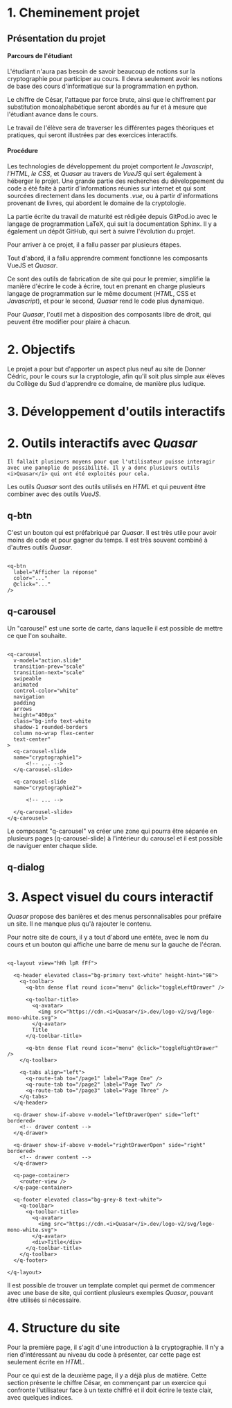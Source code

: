 # 1. Cheminement projet

## Présentation du projet

#### Parcours de l'étudiant

L'étudiant n'aura pas besoin de savoir beaucoup de notions sur la cryptographie pour participer au cours. Il devra seulement avoir les notions de base des cours d'informatique sur la programmation en python.

Le chiffre de César, l'attaque par force brute, ainsi que le chiffrement par substitution monoalphabétique seront abordés au fur et à mesure que l'étudiant avance dans le cours.

Le travail de l'élève sera de traverser les différentes pages théoriques et pratiques, qui seront illustrées par des exercices interactifs.

#### Procédure

Les technologies de développement du projet comportent <i>le Javascript</i>, <i>l'<i>HTML</i></i>, <i>le CSS</i>, et <i><i>Quasar</i></i> au travers de <i>VueJS</i> qui sert également à héberger le projet. Une grande partie des recherches du développement du code a été faite à partir d'informations réunies sur internet et qui sont sourcées directement dans les documents <i>.vue</i>, ou à partir d'informations provenant de livres, qui abordent le domaine de la cryptologie.

La partie écrite du travail de maturité est rédigée depuis GitPod.io avec le langage de programmation LaTeX, qui suit la documentation Sphinx. Il y a également un dépôt GitHub, qui sert à suivre l'évolution du projet.

Pour arriver à ce projet, il a fallu passer par plusieurs étapes.

Tout d'abord, il a fallu apprendre comment fonctionne les composants VueJS et <i>Quasar</i>.

Ce sont des outils de fabrication de site qui pour le premier, simplifie la manière d'écrire le code à écrire, tout en prenant en charge plusieurs langage de programmation sur le même document (<i>HTML</i>, CSS et <i>Javascript</i>), et pour le second, <i>Quasar</i> rend le code plus dynamique.

Pour <i>Quasar</i>, l'outil met à disposition des composants libre de droit, qui peuvent être modifier pour plaire à chacun.

# 2. Objectifs

Le projet a pour but d'apporter un aspect plus neuf au site de Donner Cédric, pour le cours sur la cryptologie, afin qu'il soit plus simple aux élèves du Collège du Sud d'apprendre ce domaine, de manière plus ludique.

# 3. Développement d'outils interactifs



# 2. Outils interactifs avec <i>Quasar</i>

```{admonition} Information
Il fallait plusieurs moyens pour que l'utilisateur puisse interagir avec une panoplie de possibilité. Il y a donc plusieurs outils <i>Quasar</i> qui ont été exploités pour cela.
```

Les outils <i>Quasar</i> sont des outils utilisés en <i>HTML</i> et qui peuvent être combiner avec des outils <i>VueJS</i>.

## q-btn
C'est un bouton qui est préfabriqué par <i>Quasar</i>. Il est très utile pour avoir moins de code et pour gagner du temps. Il est très souvent combiné à d'autres outils <i>Quasar</i>.

```<i>HTML</i>

<q-btn
  label="Afficher la réponse"
  color="..."
  @click="..."
/>
```

## q-carousel

Un "carousel" est une sorte de carte, dans laquelle il est possible de mettre ce que l'on souhaite.

```<i>HTML</i>

<q-carousel
  v-model="action.slide"
  transition-prev="scale"
  transition-next="scale"
  swipeable
  animated
  control-color="white"
  navigation
  padding
  arrows
  height="400px"
  class="bg-info text-white
  shadow-1 rounded-borders
  column no-wrap flex-center
  text-center"
>
  <q-carousel-slide
  name="cryptographie1">
      <!-- ... -->
  </q-carousel-slide>

  <q-carousel-slide
  name="cryptographie2">

      <!-- ... -->

  </q-carousel-slide>
</q-carousel>
```

Le composant "q-carousel" va créer une zone qui pourra être séparée en plusieurs pages (q-carousel-slide) à l'intérieur du carousel et il est possible de naviguer enter chaque slide.

## q-dialog

# 3. Aspect visuel du cours interactif

<i>Quasar</i> propose des banières et des menus personnalisables pour préfaire un site. Il ne manque plus qu'à rajouter le contenu.

Pour notre site de cours, il y a tout d'abord une entête, avec le nom du cours et un bouton qui affiche une barre de menu sur la gauche de l'écran.

<!--A modifier par rapport au site.-->

```<i>HTML</i>

<q-layout view="hHh lpR fFf">

  <q-header elevated class="bg-primary text-white" height-hint="98">
    <q-toolbar>
      <q-btn dense flat round icon="menu" @click="toggleLeftDrawer" />

      <q-toolbar-title>
        <q-avatar>
          <img src="https://cdn.<i>Quasar</i>.dev/logo-v2/svg/logo-mono-white.svg">
        </q-avatar>
        Title
      </q-toolbar-title>

      <q-btn dense flat round icon="menu" @click="toggleRightDrawer" />
    </q-toolbar>

    <q-tabs align="left">
      <q-route-tab to="/page1" label="Page One" />
      <q-route-tab to="/page2" label="Page Two" />
      <q-route-tab to="/page3" label="Page Three" />
    </q-tabs>
  </q-header>

  <q-drawer show-if-above v-model="leftDrawerOpen" side="left" bordered>
    <!-- drawer content -->
  </q-drawer>

  <q-drawer show-if-above v-model="rightDrawerOpen" side="right" bordered>
    <!-- drawer content -->
  </q-drawer>

  <q-page-container>
    <router-view />
  </q-page-container>

  <q-footer elevated class="bg-grey-8 text-white">
    <q-toolbar>
      <q-toolbar-title>
        <q-avatar>
          <img src="https://cdn.<i>Quasar</i>.dev/logo-v2/svg/logo-mono-white.svg">
        </q-avatar>
        <div>Title</div>
      </q-toolbar-title>
    </q-toolbar>
  </q-footer>

</q-layout>
```

Il est possible de trouver un template complet qui permet de commencer avec une base de site, qui contient plusieurs exemples <i>Quasar</i>, pouvant être utilisés si nécessaire.

# 4. Structure du site

Pour la première page, il s'agit d'une introduction à la cryptographie. Il n'y a rien d'intéressant au niveau du code à présenter, car cette page est seulement écrite en <i>HTML</i>.

Pour ce qui est de la deuxième page, il y a déjà plus de matière. Cette section présente le chiffre César, en commençant par un exercice qui confronte l'utilisateur face à un texte chiffré et il doit écrire le texte clair, avec quelques indices.